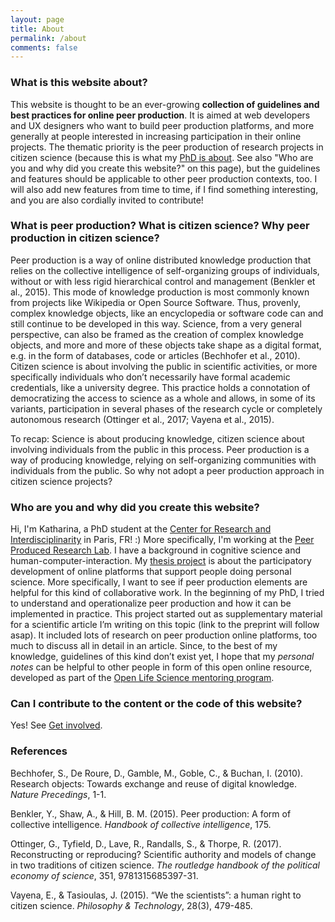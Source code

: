 ```yaml
---
layout: page
title: About
permalink: /about
comments: false
---
```


### What is this website about?
This website is thought to be an ever-growing **collection of guidelines and best practices for online peer production**. It is aimed at web developers and UX designers who want to build peer production platforms, and more generally at people interested in increasing participation in their online projects. The thematic priority is the peer production of research projects in citizen science (because this is what my [PhD is about](https://projects.cri-paris.org/projects/DngFftiU/summary). See also "Who are you and why did you create this website?" on this page), but the guidelines and features should be applicable to other peer production contexts, too. I will also add new features from time to time, if I find something interesting, and you are also cordially invited to contribute!

### What is peer production? What is citizen science? Why peer production in citizen science?
Peer production is a way of online distributed knowledge production that relies on the collective intelligence of self-organizing groups of individuals, without or with less rigid hierarchical control and management (Benkler et al., 2015). This mode of knowledge production is most commonly known from projects like Wikipedia or Open Source Software. Thus, provenly, complex knowledge objects, like an encyclopedia or software code can and still continue to be developed in this way. Science, from a very general perspective, can also be framed as the creation of complex knowledge objects, and more and more of these objects take shape as a digital format, e.g. in the form of databases, code or articles (Bechhofer et al., 2010). Citizen science is about involving the public in scientific activities, or more specifically individuals who don’t necessarily have formal academic credentials, like a university degree. This practice holds a connotation of democratizing the access to science as a whole and allows, in some of its variants, participation in several phases of the research cycle or completely autonomous research (Ottinger et al., 2017; Vayena et al., 2015). 

To recap: Science is about producing knowledge, citizen science about involving individuals from the public in this process. Peer production is a way of producing knowledge, relying on self-organizing communities with individuals from the public. So why not adopt a peer production approach in citizen science projects?

### Who are you and why did you create this website?
Hi, I'm Katharina, a PhD student at the [Center for Research and Interdisciplinarity](https://cri-paris.org/en) in Paris, FR! :) More specifically, I'm working at the [Peer Produced Research Lab](https://peer-produced.science/). I have a background in cognitive science and human-computer-interaction. My [thesis project](https://projects.cri-paris.org/projects/DngFftiU/summary) is about the participatory development of online platforms that support people doing personal science. More specifically, I want to see if peer
production elements are helpful for this kind of collaborative work. In the beginning of my PhD, I tried to understand and operationalize peer production and how it can
be implemented in practice. This project started out as supplementary material for a scientific article I’m writing on this topic (link to the preprint will follow asap). It included lots of research on peer production online platforms, too much to discuss all in detail in an article. Since, to the best of my knowledge, guidelines of this kind don’t exist yet, I hope that my *personal notes* can be helpful to other people in form of this open online resource, developed as part of the [Open Life Science mentoring program](https://openlifesci.org/).

### Can I contribute to the content or the code of this website?
Yes! See [Get involved](https://peer-produced.science/design-practices/get-involved).

### References
Bechhofer, S., De Roure, D., Gamble, M., Goble, C., & Buchan, I. (2010). Research objects: Towards exchange and reuse of digital knowledge. *Nature Precedings*, 1-1.

Benkler, Y., Shaw, A., & Hill, B. M. (2015). Peer production: A form of collective intelligence. *Handbook of collective intelligence*, 175.

Ottinger, G., Tyfield, D., Lave, R., Randalls, S., & Thorpe, R. (2017). Reconstructing or reproducing? Scientific authority and models of change in two traditions of citizen science. *The routledge handbook of the political economy of science*, 351, 9781315685397-31.

Vayena, E., & Tasioulas, J. (2015). “We the scientists”: a human right to citizen science. *Philosophy & Technology*, 28(3), 479-485.
